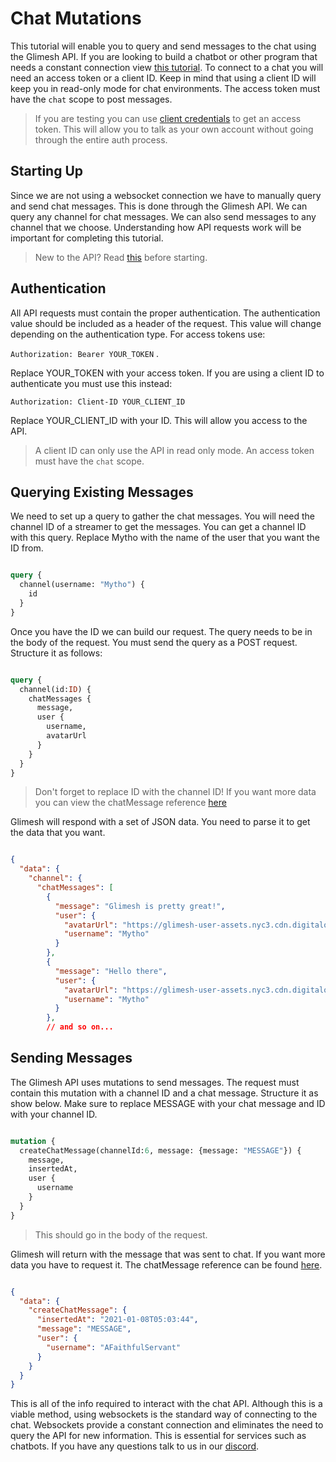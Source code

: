 # Chat Mutations

This tutorial will enable you to query and send messages to the chat using the Glimesh API. If you are looking to build a chatbot or other program that needs a constant connection view [this tutorial](/api-docs/docs/chat/websockets/). To connect to a chat you will need an access token or a client ID. Keep in mind that using a client ID will keep you in read-only mode for chat environments. The access token must have the `chat` scope to post messages.

> If you are testing you can use [client credentials](/api-docs/docs/authentication/accesstoken/clientcredentials/) to get an access token. This will allow you to talk as your own account without going through the entire auth process.

## Starting Up

Since we are not using a websocket connection we have to manually query and send chat messages. This is done through the Glimesh API. We can query any channel for chat messages. We can also send messages to any channel that we choose. Understanding how API requests work will be important for completing this tutorial.

> New to the API? Read [this](/api-docs/docs/api/query-api/basic-query/) before starting.

## Authentication

All API requests must contain the proper authentication. The authentication value should be included as a header of the request. This value will change depending on the authentication type. For access tokens use:

`Authorization: Bearer YOUR_TOKEN` .

Replace YOUR_TOKEN with your access token. If you are using a client ID to authenticate you must use this instead:

`Authorization: Client-ID YOUR_CLIENT_ID`

Replace YOUR_CLIENT_ID with your ID. This will allow you access to the API.

>  A client ID can only use the API in read only mode. An access token must have the `chat` scope.

## Querying Existing Messages

We need to set up a query to gather the chat messages. You will need the channel ID of a streamer to get the messages. You can get a channel ID with this query. Replace Mytho with the name of the user that you want the ID from.

```GraphQL

query {
  channel(username: "Mytho") {
    id
  }
}

```

Once you have the ID we can build our request. The query needs to be in the body of the request. You must send the query as a POST request. Structure it as follows:

```GraphQL

query {
  channel(id:ID) {
    chatMessages {
      message,
      user {
        username,
        avatarUrl
      }
    }
  }
}

```

> Don't forget to replace ID with the channel ID! If you want more data you can view the chatMessage reference [here](/api-docs/docs/reference/chat/)

Glimesh will respond with a set of JSON data. You need to parse it to get the data that you want.

```JSON

{
  "data": {
    "channel": {
      "chatMessages": [
        {
          "message": "Glimesh is pretty great!",
          "user": {
            "avatarUrl": "https://glimesh-user-assets.nyc3.cdn.digitaloceanspaces.com/uploads/avatars/Mytho.png?v=63762672056",
            "username": "Mytho"
          }
        },
        {
          "message": "Hello there",
          "user": {
            "avatarUrl": "https://glimesh-user-assets.nyc3.cdn.digitaloceanspaces.com/uploads/avatars/Mytho.png?v=63762672056",
            "username": "Mytho"
          }
        },
        // and so on...
```

## Sending Messages

The Glimesh API uses mutations to send messages. The request must contain this mutation with a channel ID and a chat message. Structure it as show below. Make sure to replace MESSAGE with your chat message and ID with your channel ID.

```GraphQL

mutation {
  createChatMessage(channelId:6, message: {message: "MESSAGE"}) {
    message,
    insertedAt,
    user {
      username
    }
  }
}

```

> This should go in the body of the request.



Glimesh will return with the message that was sent to chat. If you want more data you have to request it. The chatMessage reference can be found [here](/api-docs/docs/reference/chat/).

```JSON

{
  "data": {
    "createChatMessage": {
      "insertedAt": "2021-01-08T05:03:44",
      "message": "MESSAGE",
      "user": {
        "username": "AFaithfulServant"
      }
    }
  }
}

```

This is all of the info required to interact with the chat API. Although this is a viable method, using websockets is the standard way of connecting to the chat. Websockets provide a constant connection and eliminates the need to query the API for new information. This is essential for services such as chatbots. If you have any questions talk to us in our [discord](https://discord.gg/Glimesh).